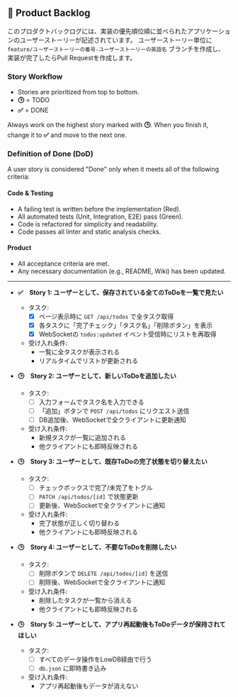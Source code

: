## 📝 Product Backlog

このプロダクトバックログには、実装の優先順位順に並べられたアプリケーションのユーザーストーリーが記述されています。
ユーザーストーリー単位に `feature/ユーザーストーリーの番号-ユーザーストーリーの英語名` ブランチを作成し、
実装が完了したらPull Requestを作成します。

### **Story Workflow**

* Stories are prioritized from top to bottom.
* **🕒** = TODO
* **✅** = DONE

Always work on the highest story marked with **🕒**. When you finish it, change it to **✅** and move to the next one.

### **Definition of Done (DoD)**

A user story is considered "Done" only when it meets all of the following criteria:

#### **Code & Testing**
* A failing test is written before the implementation (Red).
* All automated tests (Unit, Integration, E2E) pass (Green).
* Code is refactored for simplicity and readability.
* Code passes all linter and static analysis checks.

#### **Product**
* All acceptance criteria are met.
* Any necessary documentation (e.g., README, Wiki) has been updated.

---

- **✅　Story 1: ユーザーとして、保存されている全てのToDoを一覧で見たい**
  - タスク:
    - [x] ページ表示時に `GET /api/todos` で全タスク取得
    - [x] 各タスクに「完了チェック」「タスク名」「削除ボタン」を表示
    - [x] WebSocketの `todos:updated` イベント受信時にリストを再取得
  - 受け入れ条件:
    - 一覧に全タスクが表示される
    - リアルタイムでリストが更新される

- **🕒　Story 2: ユーザーとして、新しいToDoを追加したい**
  - タスク:
    - [ ] 入力フォームでタスク名を入力できる
    - [ ] 「追加」ボタンで `POST /api/todos` にリクエスト送信
    - [ ] DB追加後、WebSocketで全クライアントに更新通知
  - 受け入れ条件:
    - 新規タスクが一覧に追加される
    - 他クライアントにも即時反映される

- **🕒　Story 3: ユーザーとして、既存ToDoの完了状態を切り替えたい**
  - タスク:
    - [ ] チェックボックスで完了/未完了をトグル
    - [ ] `PATCH /api/todos/[id]` で状態更新
    - [ ] 更新後、WebSocketで全クライアントに通知
  - 受け入れ条件:
    - 完了状態が正しく切り替わる
    - 他クライアントにも即時反映される

- **🕒　Story 4: ユーザーとして、不要なToDoを削除したい**
  - タスク:
    - [ ] 削除ボタンで `DELETE /api/todos/[id]` を送信
    - [ ] 削除後、WebSocketで全クライアントに通知
  - 受け入れ条件:
    - 削除したタスクが一覧から消える
    - 他クライアントにも即時反映される

- **🕒　Story 5: ユーザーとして、アプリ再起動後もToDoデータが保持されてほしい**
  - タスク:
    - [ ] すべてのデータ操作をLowDB経由で行う
    - [ ] `db.json` に即時書き込み
  - 受け入れ条件:
    - アプリ再起動後もデータが消えない
